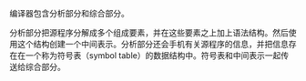 编译器包含分析部分和综合部分。

分析部分把源程序分解成多个组成要素，并在这些要素之上加上语法结构。然后使用这个结构创建一个中间表示。分析部分还会手机有关源程序的信息，并把信息存在在一个称为符号表（symbol table）的数据结构中。符号表和中间表示一起传送给综合部分。

